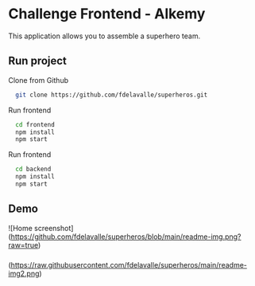 
# Challenge Frontend - Alkemy

This application allows you to assemble a superhero team.


## Run project

Clone from Github

```bash
  git clone https://github.com/fdelavalle/superheros.git
```

Run frontend

```bash
  cd frontend
  npm install
  npm start
```

Run frontend

```bash
  cd backend
  npm install
  npm start
``` 
## Demo
![Home screenshot]
(https://github.com/fdelavalle/superheros/blob/main/readme-img.png?raw=true)

###
(https://raw.githubusercontent.com/fdelavalle/superheros/main/readme-img2.png)

  
